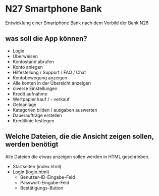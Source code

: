 # N27 Smartphone Bank

Entwicklung einer Smartphone Bank nach dem Vorbild der Bank N26

## was soll die App können?

* Login
* Überweisen
* Kontostand abrufen
* Konto anlegen
* Hilfestellung / Support / FAQ / Chat
* Kontobewegung anzeigen
* Alle konten in der Übersicht anzeigen
* diverse Einstellungen
* Kredit aufnahme
* Wertpapier kauf / - verkauf
* Geldanlage
* Kategorien bilden / ausgaben auswerten
* Daueraufträge erstellen
* Kreditlinie festlegen 

## Welche Dateien, die die Ansicht zeigen sollen, werden benötigt

Alle Dateien die etwas anzeigen sollen werden in HTML geschrieben.

* Startseiten (index.html)
* Login (login.html)
  * Benutzer-ID-Eingabe-Feld
  * Passwort-Eingabe-Feld
  * Bestätigungs-Button